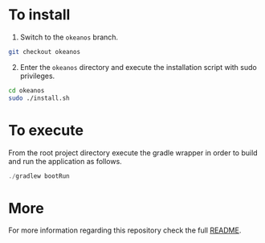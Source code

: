 # To install

1. Switch to the `okeanos` branch.

```bash
git checkout okeanos
```

2. Enter the `okeanos` directory and execute the installation script with sudo privileges.

```bash
cd okeanos
sudo ./install.sh
```

# To execute

From the root project directory execute the gradle wrapper in order to build and run the application as follows.
```java
./gradlew bootRun
```

# More

For more information regarding this repository check the full [README](https://github.com/grnet/eudi-srv-web-verifier-endpoint-23220-4-kt/blob/main/README.md).
